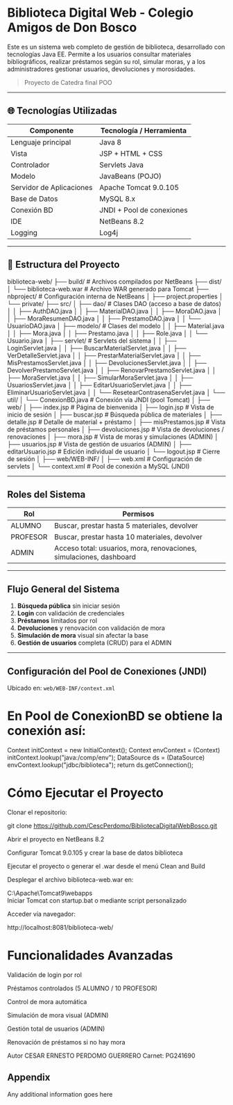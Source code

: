 
#  Biblioteca Digital Web - Colegio Amigos de Don Bosco

Este es un sistema web completo de gestión de biblioteca, desarrollado con tecnologías Java EE. Permite a los usuarios consultar materiales bibliográficos, realizar préstamos según su rol, simular moras, y a los administradores gestionar usuarios, devoluciones y morosidades.

> Proyecto de Catedra final POO

---

## 🌐 Tecnologías Utilizadas

| Componente               | Tecnología / Herramienta         |
|--------------------------|----------------------------------|
| Lenguaje principal       | Java 8                           |
| Vista                    | JSP + HTML + CSS                |
| Controlador              | Servlets Java                    |
| Modelo                   | JavaBeans (POJO)                 |
| Servidor de Aplicaciones | Apache Tomcat 9.0.105            |
| Base de Datos            | MySQL 8.x                        |
| Conexión BD              | JNDI + Pool de conexiones        |
| IDE                      | NetBeans 8.2                     |
| Logging                  | Log4j                            |

---

## 📁 Estructura del Proyecto

biblioteca-web/
├── build/ # Archivos compilados por NetBeans
├── dist/
│ └── biblioteca-web.war # Archivo WAR generado para Tomcat
├── nbproject/ # Configuración interna de NetBeans
│ ├── project.properties
│ └── private/
├── src/
│ ├── dao/ # Clases DAO (acceso a base de datos)
│ │ ├── AuthDAO.java
│ │ ├── MaterialDAO.java
│ │ ├── MoraDAO.java
│ │ ├── MoraResumenDAO.java
│ │ ├── PrestamoDAO.java
│ │ └── UsuarioDAO.java
│ ├── modelo/ # Clases del modelo
│ │ ├── Material.java
│ │ ├── Mora.java
│ │ ├── Prestamo.java
│ │ ├── Role.java
│ │ └── Usuario.java
│ ├── servlet/ # Servlets del sistema
│ │ ├── LoginServlet.java
│ │ ├── BuscarMaterialServlet.java
│ │ ├── VerDetalleServlet.java
│ │ ├── PrestarMaterialServlet.java
│ │ ├── MisPrestamosServlet.java
│ │ ├── DevolucionesServlet.java
│ │ ├── DevolverPrestamoServlet.java
│ │ ├── RenovarPrestamoServlet.java
│ │ ├── MoraServlet.java
│ │ ├── SimularMoraServlet.java
│ │ ├── UsuariosServlet.java
│ │ ├── EditarUsuarioServlet.java
│ │ ├── EliminarUsuarioServlet.java
│ │ └── ResetearContrasenaServlet.java
│ └── util/
│ └── ConexionBD.java # Conexión vía JNDI (pool Tomcat)
│
├── web/
│ ├── index.jsp # Página de bienvenida
│ ├── login.jsp # Vista de inicio de sesión
│ ├── buscar.jsp # Búsqueda pública de materiales
│ ├── detalle.jsp # Detalle de material + préstamo
│ ├── misPrestamos.jsp # Vista de préstamos personales
│ ├── devoluciones.jsp # Vista de devoluciones / renovaciones
│ ├── mora.jsp # Vista de moras y simulaciones (ADMIN)
│ ├── usuarios.jsp # Vista de gestión de usuarios (ADMIN)
│ ├── editarUsuario.jsp # Edición individual de usuario
│ └── logout.jsp # Cierre de sesión
│
├── web/WEB-INF/
│ ├── web.xml # Configuración de servlets
│ └── context.xml # Pool de conexión a MySQL (JNDI)

---

##  Roles del Sistema

| Rol        | Permisos                                                                 |
|------------|--------------------------------------------------------------------------|
| ALUMNO     | Buscar, prestar hasta 5 materiales, devolver                             |
| PROFESOR   | Buscar, prestar hasta 10 materiales, devolver                            |
| ADMIN      | Acceso total: usuarios, mora, renovaciones, simulaciones, dashboard      |

---

##  Flujo General del Sistema

1. **Búsqueda pública** sin iniciar sesión
2. **Login** con validación de credenciales
3. **Préstamos** limitados por rol
4. **Devoluciones** y renovación con validación de mora
5. **Simulación de mora** visual sin afectar la base
6. **Gestión de usuarios** completa (CRUD) para el ADMIN

---

##  Configuración del Pool de Conexiones (JNDI)

Ubicado en: `web/WEB-INF/context.xml`


<Context>
    <Resource name="jdbc/biblioteca" auth="Container"
              type="javax.sql.DataSource"
              maxTotal="20" maxIdle="10" maxWaitMillis="10000"
              username="root" password="1234"
              driverClassName="com.mysql.cj.jdbc.Driver"
              url="jdbc:mysql://localhost:3306/biblioteca?useSSL=false"/>
</Context>

# En Pool de ConexionBD se obtiene la conexión así:


Context initContext = new InitialContext();
Context envContext = (Context) initContext.lookup("java:/comp/env");
DataSource ds = (DataSource) envContext.lookup("jdbc/biblioteca");
return ds.getConnection();

# Cómo Ejecutar el Proyecto
Clonar el repositorio:


git clone https://github.com/CescPerdomo/BibliotecaDigitalWebBosco.git

Abrir el proyecto en NetBeans 8.2

Configurar Tomcat 9.0.105 y crear la base de datos biblioteca

Ejecutar el proyecto o generar el .war desde el menú Clean and Build

Desplegar el archivo biblioteca-web.war en:


C:\Apache\Tomcat9\webapps\
Iniciar Tomcat con startup.bat o mediante script personalizado

Acceder vía navegador:


http://localhost:8081/biblioteca-web/

 # Funcionalidades Avanzadas
 Validación de login por rol

 Préstamos controlados (5 ALUMNO / 10 PROFESOR)

 Control de mora automática

 Simulación de mora visual (ADMIN)

 Gestión total de usuarios (ADMIN)

 Renovación de préstamos si no hay mora

 Autor
CESAR ERNESTO PERDOMO GUERRERO
Carnet: PG241690
## Appendix

Any additional information goes here

